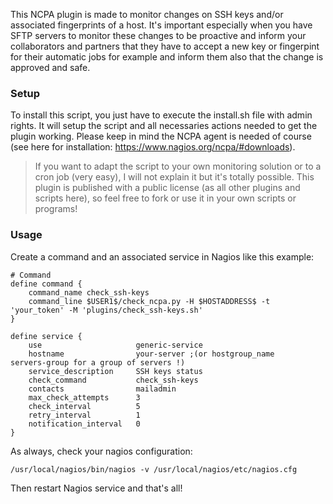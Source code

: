 This NCPA plugin is made to monitor changes on SSH keys and/or associated fingerprints of a host. It's important especially when you have SFTP servers to monitor these changes to be proactive and inform your collaborators and partners that they have to accept a new key or fingerpint for their automatic jobs for example and inform them also that the change is approved and safe.


### Setup

To install this script, you just have to execute the install.sh file with admin rights. It will setup the script and all necessaries actions needed to get the plugin working.
Please keep in mind the NCPA agent is needed of course (see here for installation: https://www.nagios.org/ncpa/#downloads).

> If you want to adapt the script to your own monitoring solution or to a cron job (very easy), I will not explain it but it's totally possible. This plugin is published with a public license (as all other plugins and scripts here), so feel free to fork or use it in your own scripts or programs!

### Usage

Create a command and an associated service in Nagios like this example:

```text
# Command
define command {
    command_name check_ssh-keys
    command_line $USER1$/check_ncpa.py -H $HOSTADDRESS$ -t 'your_token' -M 'plugins/check_ssh-keys.sh'
}
```

```text
define service {
    use                     generic-service
    hostname                your-server ;(or hostgroup_name          servers-group for a group of servers !)
    service_description     SSH keys status
    check_command           check_ssh-keys
    contacts                mailadmin
    max_check_attempts      3
    check_interval          5
    retry_interval          1
    notification_interval   0
}
```
As always, check your nagios configuration:

```shell
/usr/local/nagios/bin/nagios -v /usr/local/nagios/etc/nagios.cfg
```
Then restart Nagios service and that's all!
